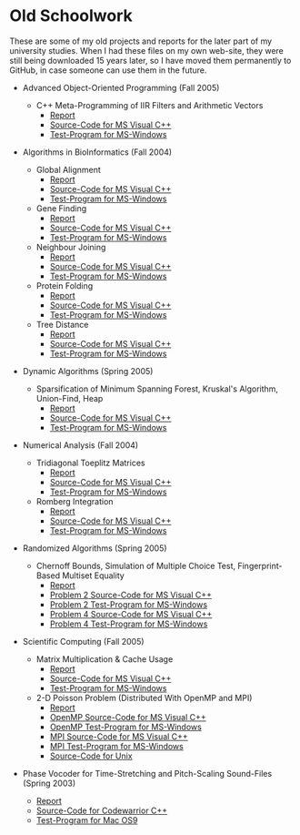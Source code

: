 # Old Schoolwork

These are some of my old projects and reports for the later part of my university studies. When I had these files on my own web-site, they were still being downloaded 15 years later, so I have moved them permanently to GitHub, in case someone can use them in the future.

- Advanced Object-Oriented Programming (Fall 2005)
  - C++ Meta-Programming of IIR Filters and Arithmetic Vectors
    - [Report](https://github.com/Hvass-Labs/Old-Schoolwork/raw/master/aoop_mandatory2.pdf)
    - [Source-Code for MS Visual C++](https://github.com/Hvass-Labs/Old-Schoolwork/raw/master/aoop_mandatory2_src.zip)
    - [Test-Program for MS-Windows](https://github.com/Hvass-Labs/Old-Schoolwork/raw/master/aoop_mandatory2_exe.zip)

- Algorithms in BioInformatics (Fall 2004)
  - Global Alignment
    - [Report](https://github.com/Hvass-Labs/Old-Schoolwork/raw/master/bioinf_align.pdf)
    - [Source-Code for MS Visual C++](https://github.com/Hvass-Labs/Old-Schoolwork/raw/master/bioinf_align_src.zip)
    - [Test-Program for MS-Windows](https://github.com/Hvass-Labs/Old-Schoolwork/raw/master/bioinf_align_exe.zip)
  - Gene Finding
    - [Report](https://github.com/Hvass-Labs/Old-Schoolwork/raw/master/bioinf_genefind.pdf)
    - [Source-Code for MS Visual C++](https://github.com/Hvass-Labs/Old-Schoolwork/raw/master/bioinf_genefind_src.zip)
    - [Test-Program for MS-Windows](https://github.com/Hvass-Labs/Old-Schoolwork/raw/master/bioinf_genefind_exe.zip)
  - Neighbour Joining
    - [Report](https://github.com/Hvass-Labs/Old-Schoolwork/raw/master/bioinf_neighbour.pdf)
    - [Source-Code for MS Visual C++](https://github.com/Hvass-Labs/Old-Schoolwork/raw/master/bioinf_neighbour_src.zip)
    - [Test-Program for MS-Windows](https://github.com/Hvass-Labs/Old-Schoolwork/raw/master/bioinf_neighbour_exe.zip)
  - Protein Folding
    - [Report](https://github.com/Hvass-Labs/Old-Schoolwork/raw/master/bioinf_folding.pdf)
    - [Source-Code for MS Visual C++](https://github.com/Hvass-Labs/Old-Schoolwork/raw/master/bioinf_folding_src.zip)
    - [Test-Program for MS-Windows](https://github.com/Hvass-Labs/Old-Schoolwork/raw/master/bioinf_folding_exe.zip)
  - Tree Distance
    - [Report](https://github.com/Hvass-Labs/Old-Schoolwork/raw/master/bioinf_distance.pdf)
    - [Source-Code for MS Visual C++](https://github.com/Hvass-Labs/Old-Schoolwork/raw/master/bioinf_distance_src.zip)
    - [Test-Program for MS-Windows](https://github.com/Hvass-Labs/Old-Schoolwork/raw/master/bioinf_distance_exe.zip)

- Dynamic Algorithms (Spring 2005)
  - Sparsification of Minimum Spanning Forest, Kruskal's Algorithm, Union-Find, Heap
    - [Report](https://github.com/Hvass-Labs/Old-Schoolwork/raw/master/da_exam.pdf)
    - [Source-Code for MS Visual C++](https://github.com/Hvass-Labs/Old-Schoolwork/raw/master/da_exam_src.zip)
    - [Test-Program for MS-Windows](https://github.com/Hvass-Labs/Old-Schoolwork/raw/master/da_exam_exe.zip)

- Numerical Analysis (Fall 2004)
  - Tridiagonal Toeplitz Matrices
    - [Report](https://github.com/Hvass-Labs/Old-Schoolwork/raw/master/na_exam1.pdf)
    - [Source-Code for MS Visual C++](https://github.com/Hvass-Labs/Old-Schoolwork/raw/master/na_exam1_src.zip)
    - [Test-Program for MS-Windows](https://github.com/Hvass-Labs/Old-Schoolwork/raw/master/na_exam1_exe.zip)
  - Romberg Integration
    - [Report](https://github.com/Hvass-Labs/Old-Schoolwork/raw/master/na_exam2.pdf)
    - [Source-Code for MS Visual C++](https://github.com/Hvass-Labs/Old-Schoolwork/raw/master/na_exam2_src.zip)
    - [Test-Program for MS-Windows](https://github.com/Hvass-Labs/Old-Schoolwork/raw/master/na_exam2_exe.zip)

- Randomized Algorithms (Spring 2005)
  - Chernoff Bounds, Simulation of Multiple Choice Test, Fingerprint-Based Multiset Equality
    - [Report](https://github.com/Hvass-Labs/Old-Schoolwork/raw/master/ra_exam.pdf)
    - [Problem 2 Source-Code for MS Visual C++](https://github.com/Hvass-Labs/Old-Schoolwork/raw/master/ra_exam_problem2_src.zip)
    - [Problem 2 Test-Program for MS-Windows](https://github.com/Hvass-Labs/Old-Schoolwork/raw/master/ra_exam_problem2_exe.zip)
    - [Problem 4 Source-Code for MS Visual C++](https://github.com/Hvass-Labs/Old-Schoolwork/raw/master/ra_exam_problem4_src.zip)
    - [Problem 4 Test-Program for MS-Windows](https://github.com/Hvass-Labs/Old-Schoolwork/raw/master/ra_exam_problem4_exe.zip)

- Scientific Computing (Fall 2005)
  - Matrix Multiplication & Cache Usage
    - [Report](https://github.com/Hvass-Labs/Old-Schoolwork/raw/master/sc_mandatory1.pdf)
    - [Source-Code for MS Visual C++](https://github.com/Hvass-Labs/Old-Schoolwork/raw/master/sc_mandatory1_src.zip)
    - [Test-Program for MS-Windows](https://github.com/Hvass-Labs/Old-Schoolwork/raw/master/sc_mandatory1_exe.zip)
  - 2-D Poisson Problem (Distributed With OpenMP and MPI)
    - [Report](https://github.com/Hvass-Labs/Old-Schoolwork/raw/master/sc_mandatory2.pdf)
    - [OpenMP Source-Code for MS Visual C++](https://github.com/Hvass-Labs/Old-Schoolwork/raw/master/sc_mandatory2_src.zip)
    - [OpenMP Test-Program for MS-Windows](https://github.com/Hvass-Labs/Old-Schoolwork/raw/master/sc_mandatory2_exe.zip)
    - [MPI Source-Code for MS Visual C++](https://github.com/Hvass-Labs/Old-Schoolwork/raw/master/sc_mandatory2_MPI_src.zip)
    - [MPI Test-Program for MS-Windows](https://github.com/Hvass-Labs/Old-Schoolwork/raw/master/sc_mandatory2_MPI_exe.zip)
    - [Source-Code for Unix](https://github.com/Hvass-Labs/Old-Schoolwork/raw/master/sc_mandatory2_unix_src.zip)

- Phase Vocoder for Time-Stretching and Pitch-Scaling Sound-Files (Spring 2003)
  - [Report](https://github.com/Hvass-Labs/Old-Schoolwork/raw/master/phasevocoder.pdf)
  - [Source-Code for Codewarrior C++](https://github.com/Hvass-Labs/Old-Schoolwork/raw/master/pvoc_src.zip)
  - [Test-Program for Mac OS9](https://github.com/Hvass-Labs/Old-Schoolwork/raw/master/pvoc_exe.sit)
